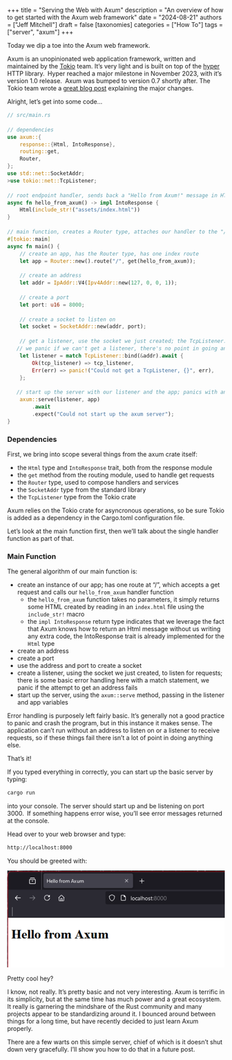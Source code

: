 +++
title = "Serving the Web with Axum"
description = "An overview of how to get started with the Axum web framework"
date = "2024-08-21"
authors = ["Jeff Mitchell"]
draft = false
[taxonomies]
categories = ["How To"]
tags = ["server", "axum"]
+++

Today we dip a toe into the Axum web framework.

Axum is an unopinionated web application framework, written and maintained by the [Tokio](https://tokio.rs/) team. It’s very light and is built on top of the [hyper](https://hyper.rs/) HTTP library. Hyper reached a major milestone in November 2023, with it’s version 1.0 release. Axum was bumped to version 0.7 shortly after. The Tokio team wrote a [great blog post](https://tokio.rs/blog/2023-11-27-announcing-axum-0-7-0) explaining the major changes.

Alright, let’s get into some code…

```rust
// src/main.rs

// dependencies
use axum::{
    response::{Html, IntoResponse},
    routing::get,
    Router,
};
use std::net::SocketAddr;
>use tokio::net::TcpListener;

// root endpoint handler, sends back a "Hello from Axum!" message in HTML
async fn hello_from_axum() -> impl IntoResponse {
    Html(include_str!("assets/index.html"))
}

// main function, creates a Router type, attaches our handler to the "/" route
#[tokio::main]
async fn main() {
    // create an app, has the Router type, has one index route
    let app = Router::new().route("/", get(hello_from_axum));

    // create an address
    let addr = IpAddr::V4(Ipv4Addr::new(127, 0, 0, 1));

    // create a port
    let port: u16 = 8000;

    // create a socket to listen on
    let socket = SocketAddr::new(addr, port);

    // get a listener, use the socket we just created; the TcpListener::bind method could fail, so we use a match statement to handle that
   // we panic if we can't get a listener, there's no point in going any further
    let listener = match TcpListener::bind(&addr).await {
        Ok(tcp_listener) => tcp_listener,
        Err(err) => panic!("Could not get a TcpListener, {}", err),
    };

   // start up the server with our listener and the app; panics with an error message if the axum::serve function fails
    axum::serve(listener, app)
        .await
        .expect("Could not start up the axum server");
}

```

### Dependencies

First, we bring into scope several things from the axum crate itself:

- the `Html` type and `IntoResponse` trait, both from the response module
- the `get` method from the routing module, used to handle get requests
- the `Router` type, used to compose handlers and services
- the `SocketAddr` type from the standard library
- the `TcpListener` type from the Tokio crate

Axum relies on the Tokio crate for asyncronous operations, so be sure Tokio is added as a dependency in the Cargo.toml configuration file.

Let’s look at the main function first, then we’ll talk about the single handler function as part of that.

### Main Function

The general algorithm of our main function is:

- create an instance of our app; has one route at “/”, which accepts a get request and calls our `hello_from_axum` handler function
  - the `hello_from_axum` function takes no parameters, it simply returns some HTML created by reading in an `index.html` file using the `include_str!` macro
  - the `impl IntoResponse` return type indicates that we leverage the fact that Axum knows how to return an Html message without us writing any extra code, the IntoResponse trait is already implemented for the `Html` type
- create an address
- create a port
- use the address and port to create a socket
- create a listener, using the socket we just created, to listen for requests; there is some basic error handling here with a match statement, we panic if the attempt to get an address fails
- start up the server, using the `axum::serve` method, passing in the listener and app variables

Error handling is purposely left fairly basic. It’s generally not a good practice to panic and crash the program, but in this instance it makes sense. The application can’t run without an address to listen on or a listener to receive requests, so if these things fail there isn’t a lot of point in doing anything else.

That’s it!

If you typed everything in correctly, you can start up the basic server by typing:

```bash
cargo run
```

into your console. The server should start up and be listening on port 3000. If something happens error wise, you’ll see error messages returned at the console.

Head over to your web browser and type:

```bash
http://localhost:8000
```

You should be greeted with:

![Hello from Axum](hello-from-axum.png)

Pretty cool hey?

I know, not really. It’s pretty basic and not very interesting. Axum is terrific in its simplicity, but at the same time has much power and a great ecosystem. It really is garnering the mindshare of the Rust community and many projects appear to be standardizing around it. I bounced around between things for a long time, but have recently decided to just learn Axum properly.

There are a few warts on this simple server, chief of which is it doesn’t shut down very gracefully. I’ll show you how to do that in a future post.
